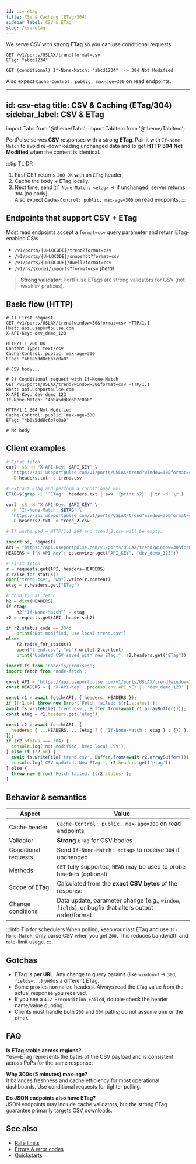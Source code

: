 ```yaml
---
id: csv-etag
title: CSV & Caching (ETag/304)
sidebar_label: CSV & ETag
slug: /csv-etag
---
```


We serve CSV with strong **ETag** so you can use conditional requests:

```http
GET /v1/ports/USLAX/trend?format=csv
ETag: "abcd1234"

GET (conditional) If-None-Match: "abcd1234"  -> 304 Not Modified
```

Also expect `Cache-Control: public, max-age=300` on read endpoints.

---
id: csv-etag
title: CSV & Caching (ETag/304)
sidebar_label: CSV & ETag
---

import Tabs from '@theme/Tabs';
import TabItem from '@theme/TabItem';

PortPulse serves **CSV** responses with a strong **ETag**. Pair it with `If-None-Match` to avoid re-downloading unchanged data and to get **HTTP 304 Not Modified** when the content is identical.

:::tip TL;DR
1) First GET returns `200 OK` with an `ETag` header.  
2) Cache the body + ETag locally.  
3) Next time, send `If-None-Match: <etag>` → if unchanged, server returns `304` (no body).  
Also expect `Cache-Control: public, max-age=300` on read endpoints.
:::

## Endpoints that support CSV + ETag

Most read endpoints accept a `format=csv` query parameter and return ETag-enabled CSV:

- `/v1/ports/{UNLOCODE}/trend?format=csv`
- `/v1/ports/{UNLOCODE}/snapshot?format=csv`
- `/v1/ports/{UNLOCODE}/dwell?format=csv`
- `/v1/hs/{code}/imports?format=csv` *(beta)*

> **Strong validator**: PortPulse ETags are strong validators for CSV (not weak `W/` prefixes).

## Basic flow (HTTP)

```http
# 1) First request
GET /v1/ports/USLAX/trend?window=30&format=csv HTTP/1.1
Host: api.useportpulse.com
X-API-Key: dev_demo_123

HTTP/1.1 200 OK
Content-Type: text/csv
Cache-Control: public, max-age=300
ETag: "4b0a5dd8c6b7c0a0"

# CSV body...
```

```http
# 2) Conditional request with If-None-Match
GET /v1/ports/USLAX/trend?window=30&format=csv HTTP/1.1
Host: api.useportpulse.com
X-API-Key: dev_demo_123
If-None-Match: "4b0a5dd8c6b7c0a0"

HTTP/1.1 304 Not Modified
Cache-Control: public, max-age=300
ETag: "4b0a5dd8c6b7c0a0"

# No body
```

## Client examples

<Tabs>
  <TabItem value="curl" label="cURL">

```bash
# First fetch
curl -sS -H "X-API-Key: $API_KEY" \
  "https://api.useportpulse.com/v1/ports/USLAX/trend?window=30&format=csv" \
  -D headers.txt -o trend.csv

# Extract ETag and perform a conditional GET
ETAG=$(grep -i '^ETag:' headers.txt | awk '{print $2}' | tr -d '\r')

curl -sS -H "X-API-Key: $API_KEY" \
  -H "If-None-Match: $ETAG" \
  "https://api.useportpulse.com/v1/ports/USLAX/trend?window=30&format=csv" \
  -D headers2.txt -o trend_2.csv

# If unchanged → HTTP/1.1 304 and trend_2.csv will be empty.
```

  </TabItem>
  <TabItem value="python" label="Python">

```python
import os, requests
API = "https://api.useportpulse.com/v1/ports/USLAX/trend?window=30&format=csv"
HEADERS = {"X-API-Key": os.environ.get("API_KEY", "dev_demo_123")}

# First fetch
r = requests.get(API, headers=HEADERS)
r.raise_for_status()
open("trend.csv", "wb").write(r.content)
etag = r.headers.get("ETag")

# Conditional fetch
h2 = dict(HEADERS)
if etag:
    h2["If-None-Match"] = etag
r2 = requests.get(API, headers=h2)

if r2.status_code == 304:
    print("Not modified; use local trend.csv")
else:
    r2.raise_for_status()
    open("trend.csv", "wb").write(r2.content)
    print("Updated CSV saved with new ETag:", r2.headers.get("ETag"))
```

  </TabItem>
  <TabItem value="node" label="Node.js">

```js
import fs from 'node:fs/promises';
import fetch from 'node-fetch';

const API = 'https://api.useportpulse.com/v1/ports/USLAX/trend?window=30&format=csv';
const HEADERS = { 'X-API-Key': process.env.API_KEY || 'dev_demo_123' };

const r1 = await fetch(API, { headers: HEADERS });
if (!r1.ok) throw new Error(`Fetch failed: ${r1.status}`);
await fs.writeFile('trend.csv', Buffer.from(await r1.arrayBuffer()));
const etag = r1.headers.get('etag');

const r2 = await fetch(API, {
  headers: { ...HEADERS, ...(etag ? { 'If-None-Match': etag } : {}) },
});
if (r2.status === 304) {
  console.log('Not modified; keep local CSV');
} else if (r2.ok) {
  await fs.writeFile('trend.csv', Buffer.from(await r2.arrayBuffer()));
  console.log('CSV updated. New ETag:', r2.headers.get('etag'));
} else {
  throw new Error(`Fetch failed: ${r2.status}`);
}
```

  </TabItem>
</Tabs>

## Behavior & semantics

| Aspect | Value |
|---|---|
| Cache header | `Cache-Control: public, max-age=300` on read endpoints |
| Validator | **Strong** `ETag` for CSV bodies |
| Conditional requests | Send `If-None-Match: <etag>` to receive `304` if unchanged |
| Methods | `GET` fully supported; `HEAD` may be used to probe headers (optional) |
| Scope of ETag | Calculated from the **exact CSV bytes** of the response |
| Change conditions | Data update, parameter change (e.g., `window`, `fields`), or bugfix that alters output order/format |

:::info Tip for schedulers
When polling, keep your last ETag and use `If-None-Match`. Only parse CSV when you get `200`. This reduces bandwidth and rate-limit usage.
:::

## Gotchas

- ETag is **per URL**. Any change to query params (like `window=7` → `30d`, `fields=...`) yields a different ETag.
- Some proxies normalize headers. Always read the `ETag` value from the actual response you received.
- If you see a `412 Precondition Failed`, double-check the header name/value quoting.
- Clients must handle both `200` and `304` paths; do not assume one or the other.

## FAQ

**Is ETag stable across regions?**  
Yes—ETag represents the bytes of the CSV payload and is consistent across PoPs for the same response.

**Why 300s (5 minutes) max-age?**  
It balances freshness and cache efficiency for most operational dashboards. Use conditional requests for tighter polling.

**Do JSON endpoints also have ETag?**  
JSON endpoints may include cache validators, but the strong ETag guarantee primarily targets CSV downloads.

## See also

- [Rate limits](/docs/guides/rate-limits)
- [Errors & error codes](/docs/guides/errors)
- [Quickstarts](/docs/quickstarts)